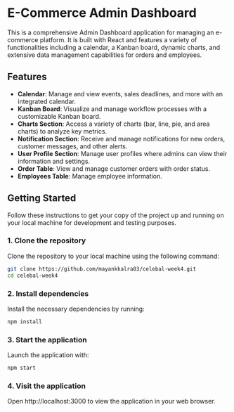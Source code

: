 # E-Commerce Admin Dashboard

This is a comprehensive Admin Dashboard application for managing an e-commerce platform. It is built with React and features a variety of functionalities including a calendar, a Kanban board, dynamic charts, and extensive data management capabilities for orders and employees.

## Features

- **Calendar**: Manage and view events, sales deadlines, and more with an integrated calendar.
- **Kanban Board**: Visualize and manage workflow processes with a customizable Kanban board.
- **Charts Section**: Access a variety of charts (bar, line, pie, and area charts) to analyze key metrics.
- **Notification Section**: Receive and manage notifications for new orders, customer messages, and other alerts.
- **User Profile Section**: Manage user profiles where admins can view their information and settings.
- **Order Table**: View and manage customer orders with order status.
- **Employees Table**: Manage employee information.

## Getting Started

Follow these instructions to get your copy of the project up and running on your local machine for development and testing purposes.

### 1. Clone the repository

Clone the repository to your local machine using the following command:

```sh
git clone https://github.com/mayankkalra03/celebal-week4.git
cd celebal-week4
```

### 2. Install dependencies

Install the necessary dependencies by running:

```sh
npm install
```

### 3. Start the application

Launch the application with:

```sh
npm start
```

### 4. Visit the application

Open http://localhost:3000 to view the application in your web browser.
